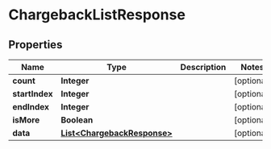 
# ChargebackListResponse

## Properties
Name | Type | Description | Notes
------------ | ------------- | ------------- | -------------
**count** | **Integer** |  |  [optional]
**startIndex** | **Integer** |  |  [optional]
**endIndex** | **Integer** |  |  [optional]
**isMore** | **Boolean** |  |  [optional]
**data** | [**List&lt;ChargebackResponse&gt;**](ChargebackResponse.md) |  |  [optional]



